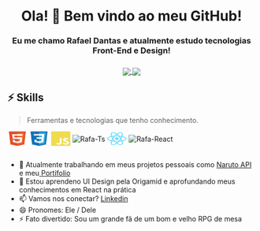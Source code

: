 <h1 align="center">
  Ola! 👋 Bem vindo ao meu GitHub!
</h1>

<h3 align="center">
  Eu me chamo Rafael Dantas e atualmente estudo tecnologias Front-End e Design!
</h3>

###

<section align="center">
  <a href="https://github.com/anuraghazra/github-readme-stats">
    <img height=200px align="center" src="https://github-readme-stats.vercel.app/api/top-langs/?username=RafaelD-S&layout=donut&locale=pt-br&theme=merko&bg_color=00000000" />
  </a>
  <a href="https://github.com/anuraghazra/github-readme-stats">
    <img height=200px align="center" src="https://github-readme-stats.vercel.app/api?username=RafaelD-S&hide=contribs&show_icons=true&theme=merko&bg_color=00000000&locale=pt-br&card_width=320" />
  </a>
</section>

<h2 align="left">⚡ Skills</h2>

> Ferramentas e tecnologias que tenho conhecimento.

<div style="display: inline_block">
  <img align="center" alt="Rafa-HTML" height="30" width="40" src="https://raw.githubusercontent.com/devicons/devicon/master/icons/html5/html5-original.svg">
  <img align="center" alt="Rafa-CSS" height="30" width="40" src="https://raw.githubusercontent.com/devicons/devicon/master/icons/css3/css3-original.svg">
  <img align="center" alt="Rafa-Js" height="30" width="40" src="https://raw.githubusercontent.com/devicons/devicon/master/icons/javascript/javascript-plain.svg">
  <img align="center" alt="Rafa-Ts" height="30" width="40" src="https://cdn.jsdelivr.net/gh/devicons/devicon/icons/sass/sass-original.svg">
  <img align="center" alt="Rafa-React" height="30" width="40" src="https://raw.githubusercontent.com/devicons/devicon/master/icons/react/react-original.svg">
  <img align="center" alt="Rafa-React" height="30" width="40" src="https://cdn.jsdelivr.net/gh/devicons/devicon/icons/figma/figma-original.svg">
</div>

##

<section>
  
- 🔭 Atualmente trabalhando em meus projetos pessoais como <a href="https://github.com/RafaelD-S/Naruto-API"> Naruto API <a/> e meu<a href="https://github.com/RafaelD-S/Portifolio"> Portifolio <a/>
- 🌱 Estou aprendeno UI Design pela Origamid e aprofundando meus conhecimentos em React na prática
- 📫 Vamos nos conectar? <a href="https://www.linkedin.com/in/rafaeld-s/" target="_blank"> Linkedin <a/>
- 😄 Pronomes: Ele / Dele
- ⚡ Fato divertido: Sou um grande fã de um bom e velho RPG de mesa
</section>
